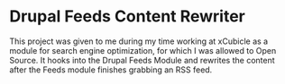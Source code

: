 Drupal Feeds Content Rewriter
=============================

This project was given to me during my time working at xCubicle as a module for search engine optimization, for which I was allowed to Open Source. It hooks into the Drupal Feeds Module and rewrites the content after the Feeds module finishes grabbing an RSS feed.
